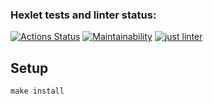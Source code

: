 ### Hexlet tests and linter status:
[![Actions Status](https://github.com/twogog/frontend-project-11/workflows/hexlet-check/badge.svg)](https://github.com/twogog/frontend-project-11/actions)
[![Maintainability](https://api.codeclimate.com/v1/badges/5af2ca56d78f3d830cd2/maintainability)](https://codeclimate.com/github/twogog/frontend-project-11/maintainability)
[![just linter](https://github.com/twogog/frontend-project-11/actions/workflows/linter-check.yml/badge.svg)](https://github.com/twogog/frontend-project-11/actions/linter-check.yml)

## Setup
```
make install
